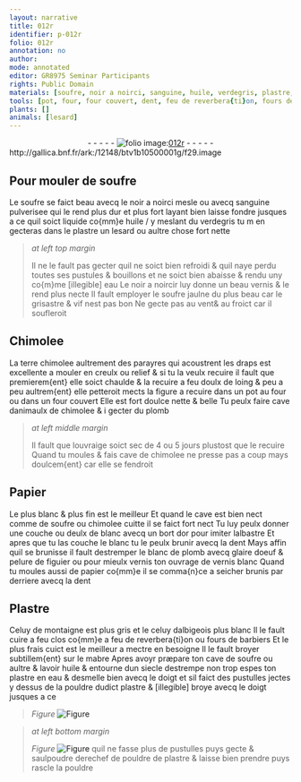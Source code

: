 ```yaml
---
layout: narrative
title: 012r
identifier: p-012r
folio: 012r
annotation: no
author:
mode: annotated
editor: GR8975 Seminar Participants
rights: Public Domain
materials: [soufre, noir a noirci, sanguine, huile, verdegris, plastre, eau, noir a noircir, Chimolee, terre chimolee, draps, chimolee, plomb, Papier, blanc, or, albastre, blanc de plomb, glaire doeuf, pelure de figuier, vernis blanc, papier, Plastre, mabre]
tools: [pot, four, four couvert, dent, feu de reverbera{ti}on, fours de barbiers, mabre, doigt]
plants: []
animals: [lesard]
---
```


<div class="folio" align="center">- - - - - <a href="http://gallica.bnf.fr/ark:/12148/btv1b10500001g/f29.image" target="_blank"><img src="https://cu-mkp.github.io/2017-workshop-edition/assets/photo-icon.png" alt="folio image: " style="display:inline-block; margin-bottom:-3px;"/>012r</a> - - - - - </div> http://gallica.bnf.fr/ark:/12148/btv1b10500001g/f29.image   

## Pour mouler de <span class="m">soufre</span>

 
Le <span class="m">soufre</span> se faict beau avecq le <span class="m">noir a noirci</span> mesle ou avecq <span class="m">sanguine</span> pulverisee qui le rend plus dur et plus fort layant bien laisse fondre jusques a ce quil soict liquide co{mm}e <span class="m">huile</span> / y meslant du <span class="m">verdegris</span> tu m en gecteras dans le <span class="m">plastre</span> un <span class="al">lesard</span> ou aultre chose fort nette
 
> *at left top margin*
> 
>   Il ne le fault pas gecter quil ne soict bien refroidi & quil naye perdu toutes ses pustules & bouillons et ne soict bien abaisse & rendu uny co{m}me [illegible] <span class="m">eau</span> Le <span class="m">noir a noircir</span> luy donne un beau vernis & le rend plus necte Il fault employer le <span class="m">soufre</span> jaulne du plus beau car le grisastre & vif nest pas bon Ne gecte pas au <span class="env">vent</span>& au <span class="env">froict</span> car il soufleroit
    

## <span class="m">Chimolee</span>

 
La <span class="m">terre chimolee</span> aultrement des <span class="pro">parayres</span> qui acoustrent les <span class="m">draps</span> est excellente a mouler en creulx ou relief & si tu la veulx recuire il fault que premierem{ent} elle soict chaulde & la recuire a feu doulx de loing & peu a peu aultrem{ent} elle petteroit mects la figure a recuire dans un <span class="tl">pot</span> au <span class="tl">four</span> ou dans un <span class="tl">four couvert</span> Elle est fort doulce nette & belle Tu peulx faire cave danimaulx de <span class="m">chimolee</span> & i gecter du <span class="m">plomb</span>
 
> *at left middle margin*
> 
>   Il fault que louvraige soict sec de 4 ou 5 <span class="ms">jours</span> plustost que le recuire Quand tu moules & fais cave de <span class="m">chimolee</span> ne presse pas a coup mays doulcem{ent} car elle se fendroit
    

## <span class="m">Papier</span>

 
Le plus blanc & plus fin est le meilleur Et quand le cave est bien nect comme de <span class="m">soufre</span> ou <span class="m">chimolee</span> cuitte il se faict fort nect Tu luy peulx donner une couche ou deulx de <span class="m">blanc</span> avecq un bort d<span class="m">or</span> pour imiter l<span class="m">albastre</span> Et apres que tu las couche le <span class="m">blanc</span> tu le peulx brunir avecq la <span class="tl">dent</span> Mays affin quil se brunisse il fault destremper le <span class="m">blanc de plomb</span> avecq <span class="m">glaire doeuf</span> & <span class="m">pelure de figuier</span> ou pour mieulx vernis ton ouvrage de <span class="m">vernis blanc</span> Quand tu moules aussi de <span class="m">papier</span> co{mm}e il se comma{n}ce a seicher brunis par derriere avecq la <span class="tl">dent</span>
    

## <span class="m">Plastre</span>

 
Celuy de <span class="env">montaigne</span> est plus gris et le celuy d<span class="pl">albigeois</span> plus blanc Il le fault cuire a feu clos co{mm}e a <span class="tl">feu de reverbera{ti}on</span> ou <span class="tl">fours de barbiers</span> Et le plus frais cuict est le meilleur a mectre en besoigne Il le fault broyer subtillem{ent} sur le <span class="tl"><span class="m">mabre</span></span> Apres avoyr præpare ton cave de <span class="m">soufre</span> ou aultre & lavoir <span class="m">huile</span> & entourne dun siecle destrempe non trop espes ton <span class="m">plastre</span> en <span class="m">eau</span> & desmelle bien avecq le <span class="tl"><span class="bp">doigt</span></span> et sil faict des pustulles jectes y dessus de la pouldre dudict <span class="m">plastre</span> & [illegible] broye avecq le <span class="tl"><span class="bp">doigt</span></span> jusques a ce 
> *Figure*
> <a href="+" target="_blank"><img src="https://cu-mkp.github.io/GR8975-edition/assets/photo-icon.png" alt="Figure" style="display:inline-block; margin-bottom:-3px;"/></a>

 
> *at left bottom margin*
> 
>   
> *Figure*
> <a href="+" target="_blank"><img src="https://cu-mkp.github.io/GR8975-edition/assets/photo-icon.png" alt="Figure" style="display:inline-block; margin-bottom:-3px;"/></a>
 quil ne fasse plus de pustulles puys gecte & saulpoudre derechef de pouldre de <span class="m">plastre</span> & laisse bien prendre puys rascle la pouldre
 